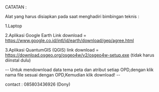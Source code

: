 CATATAN :

Alat yang harus disiapkan pada saat menghadiri bimbingan teknis :

1.Laptop

2.Aplikasi Google Earth Link download = https://www.google.co.id/intl/id/earth/download/gep/agree.html

3.Aplikasi QuantumGIS (QGIS) link download = https://download.osgeo.org/osgeo4w/v2/osgeo4w-setup.exe (tidak harus diinstal dulu)

-- Untuk mendownload data tema peta dan atribut setiap OPD,dengan klik nama file sesuai dengan OPD,Kemudian klik download! --

contact : 085803436926 (Dony)
